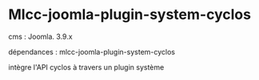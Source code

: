 # Mlcc-joomla-plugin-system-cyclos

cms : Joomla. 3.9.x

dépendances : mlcc-joomla-plugin-system-cyclos

intègre l'API cyclos à travers un plugin système
